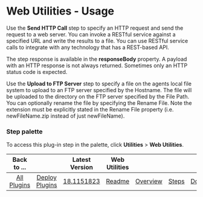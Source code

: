 
# Web Utilities - Usage

Use the **Send HTTP Call** step to specify an HTTP request and send the request to a web server. You can invoke a RESTful service against a specified URL and write the results to a file. You can use RESTful service calls to integrate with any technology that has a REST-based API.

The step response is available in the **responseBody** property. A payload with an HTTP response is not always returned. Sometimes only an HTTP status code is expected.

Use the **Upload to FTP Server** step to specify a file on the agents local file system to upload to an FTP server specified by the Hostname. The file will be uploaded to the directory on the FTP server specified by the File Path. You can optionally rename the file by specifying the Rename File. Note the extension must be explicitly stated in the Rename File property (i.e. newFileName.zip instead of just newFileName).


### **Step palette**

To access this plug-in step in the palette, click **Utilities** > **Web Utilities**.


|Back to ...||Latest Version|Web Utilities ||||
| :---: | :---: | :---: | :---: | :---: | :---: | :---: |
|[All Plugins](../../index.md)|[Deploy Plugins](../README.md)|[18.1151823](https://raw.githubusercontent.com/UrbanCode/IBM-UCD-PLUGINS/main/files/web-utilities/ucd-web-utilities-18.1151823.zip)|[Readme](README.md)|[Overview](overview.md)|[Steps](steps.md)|[Downloads](downloads.md)|
